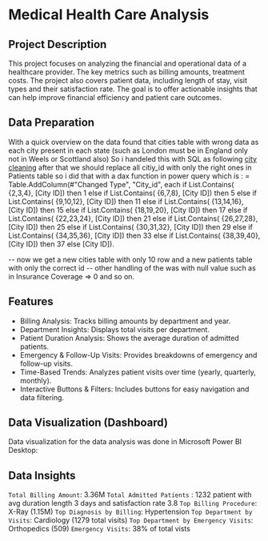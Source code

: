 # Medical Health Care Analysis 

## Project Description
This project focuses on analyzing the financial and operational data of a healthcare provider. The key metrics such as billing amounts, treatment costs. The project also covers patient data, including length of stay, visit types and their satisfaction rate. The goal is to offer actionable insights that can help improve financial efficiency and patient care outcomes.

## Data Preparation

With a quick overview on the data found that cities table with wrong data as each city present in each state (such as London must be in England only not in Weels or Scottland also) So i handeled this with SQL as following [city cleaning](https://github.com/maiimamdooh/Medical-Health-Care-/blob/main/city%20cleaing.sql)
after that we should replace all citiy_id with only the right ones in Patients table so i did that with a dax function in power query which is :
= Table.AddColumn(#"Changed Type", "City_id", each
if List.Contains( {2,3,4}, [City ID]) then 1
else if List.Contains( {6,7,8}, [City ID]) then 5 
else if List.Contains( {9,10,12}, [City ID]) then 11
else if List.Contains( {13,14,16}, [City ID]) then 15 
else if List.Contains( {18,19,20}, [City ID]) then 17
else if List.Contains( {22,23,24}, [City ID]) then 21 
else if List.Contains( {26,27,28}, [City ID]) then 25
else if List.Contains( {30,31,32}, [City ID]) then 29 
else if List.Contains( {34,35,36}, [City ID]) then 33 
else if List.Contains( {38,39,40}, [City ID]) then 37 
else [City ID]).

-- now we get a new cities table with only 10 row and a new patients table with only the correct id
-- other handling of the was with null value such as in Insurance Coverage => 0 and so on.

 
## Features

 - Billing Analysis: Tracks billing amounts by department and year.
 - Department Insights: Displays total visits per department.
 - Patient Duration Analysis: Shows the average duration of admitted patients.
 - Emergency & Follow-Up Visits: Provides breakdowns of emergency and follow-up visits.
 - Time-Based Trends: Analyzes patient visits over time (yearly, quarterly, monthly).
 - Interactive Buttons & Filters: Includes buttons for easy navigation and data filtering.

## Data Visualization (Dashboard) 
  Data visualization for the data analysis was done in Microsoft Power BI Desktop:

## Data Insights

`Total Billing Amount`: 3.36M
`Total Admitted Patients` : 1232 patient with avg duration length 3 days and 
 satisfaction rate 3.8
`Top Billing Procedure`: X-Ray (1.15M)
`Top Diagnosis by Billing`: Hypertension
`Top Department by Visits`: Cardiology (1279 total visits)
`Top Department by Emergency Visits`: Orthopedics (509)
`Emergency Visits`: 38% of total vists
